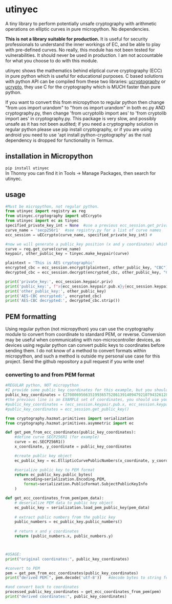 # utinyec
A tiny library to perform potentially unsafe cryptography with arithmetic operations on elliptic curves in pure micropython. No dependencies.

**This is not a library suitable for production.** It is useful for security professionals to understand the inner workings of EC, and be able to play with pre-defined curves.
No really, this module has not been tested for vulnerabilities. It should never be used in production. I am not accountable for what you choose to do with this module.

utinyec shows the mathematics behind eliptical curve cryptography (ECC) in pure python which is useful for educational purposes. C based solutions with python API can be compiled from these two libraries: [ucryptography](https://github.com/dmazzella/ucryptography) or [ucrypto](https://github.com/dmazzella/ucrypto), they use C for the cryptography which is MUCH faster than pure python.

If you want to convert this from micropython to regular python then change "from uos import urandom" to "from os import urandom" in both ec.py AND cryptography.py, then change 'from ucryptolib import aes' to 'from cryptolib import aes' in cryptography.py. 
This package is very slow, and possibly unsafe as it has not been audited; if you need a cryptography solution in regular python please use pip install cryptography, or if you are using android you need to use 'apt install python-cryptography' as the rust dependency is dropped for functionality in Termux.

## installation in Micropython
`pip install utinyec`  
In Thonny you can find it in Tools -> Manage Packages, then search for utinyec.

## usage
```python
#Must be micropython, not regular python.
from utinyec import registry as reg
from utinyec.cryptography import uECcrypto
from utinyec import ec as tinyec
specified_private_key_int = None  #use a previous ecc_session.get_private_key_int() in here to use the same key pair
curve_name = 'secp256r1'  #see registry.py for a list of curve names
ecc_session = uECcrypto(curve_name, specified_private_key_int) #

#now we will generate a public_key position (x and y coordinates) which will represent the "other" public key being given to us
curve = reg.get_curve(curve_name)
keypair, other_public_key = tinyec.make_keypair(curve)

plaintext = 'This is AES cryptographic'
encrypted_cbc = ecc_session.encrypt(plaintext, other_public_key, "CBC")
decrypted_cbc = ecc_session.decrypt(encrypted_cbc, other_public_key, "CBC")

print('private_key:', ecc_session.keypair.priv)
print('public_key:', f"x{ecc_session.keypair.pub.x}y{ecc_session.keypair.pub.y}")
print('other_public_key:', other_public_key)
print('AES-CBC encrypted:', encrypted_cbc)
print('AES-CBC decrypted:', decrypted_cbc.strip())
```


## PEM formatting
Using regular python (not micropython) you can use the cryptography module to convert from coordinate to standard PEM, or reverse.
Conversion may be useful when communicating with non-microcontroller devices, as devices using regular python can convert public keys to coordinates before sending them.
I do not know of a method to convert formats within micropython, and such a method is outside my personal use case for this project. Send the github repository a pull request if you write one!

### converting to and from PEM format
```python
#REGULAR python, NOT micropython
#I provide some public key coordinates for this example, but you should derive your own from the uECCrypto class
public_key_coordinates = (27080695663519936575286139140947921079432612852248858477930157300769994068404, 89650813448058425836500999002714743992773189021923677962194438343503940101997)
#the previous line is an EXAMPLE set of coordinates, you should use your own, see the next couple of lines which shows you where to get them
#public_key_coordinates = (ecc_session.keypair.pub.x, ecc_session.keypair.pub.y)
#public_key_coordinates = ecc_session.get_public_key()

from cryptography.hazmat.primitives import serialization
from cryptography.hazmat.primitives.asymmetric import ec

def get_pem_from_ecc_coordinates(public_key_coordinates):
    #define curve SECP256R1 (for example)
    curve = ec.SECP256R1()
    x_coordinate, y_coordinate = public_key_coordinates

    #create public key object
    ec_public_key = ec.EllipticCurvePublicNumbers(x_coordinate, y_coordinate, curve).public_key()

    #serialize public key to PEM format
    return ec_public_key.public_bytes(
        encoding=serialization.Encoding.PEM,
        format=serialization.PublicFormat.SubjectPublicKeyInfo
    )

def get_ecc_coordinates_from_pem(pem_data):
    # deserialize PEM data to public key object
    ec_public_key = serialization.load_pem_public_key(pem_data)
    
    # extract public numbers from the public key
    public_numbers = ec_public_key.public_numbers()
    
    # return x and y coordinates
    return (public_numbers.x, public_numbers.y)



#USAGE:
print("original coordinates:", public_key_coordinates)

#convert to PEM
pem = get_pem_from_ecc_coordinates(public_key_coordinates)
print("derived PEM:", pem.decode('utf-8'))   #decode bytes to string format

#and convert back to coordinates
processed_public_key_coordinates = get_ecc_coordinates_from_pem(pem)    #pem is given as bytes by the way, not a string!
print("derived coordinates:", public_key_coordinates)
```
